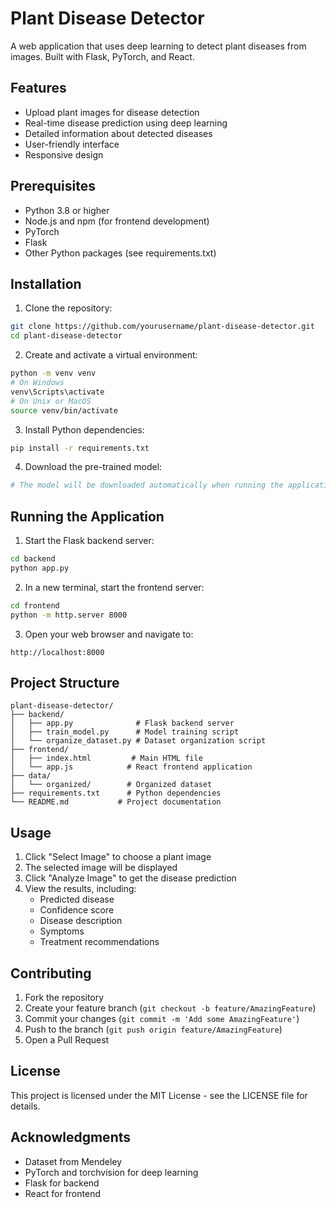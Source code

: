 # Plant Disease Detector

A web application that uses deep learning to detect plant diseases from images. Built with Flask, PyTorch, and React.

## Features

- Upload plant images for disease detection
- Real-time disease prediction using deep learning
- Detailed information about detected diseases
- User-friendly interface
- Responsive design

## Prerequisites

- Python 3.8 or higher
- Node.js and npm (for frontend development)
- PyTorch
- Flask
- Other Python packages (see requirements.txt)

## Installation

1. Clone the repository:
```bash
git clone https://github.com/yourusername/plant-disease-detector.git
cd plant-disease-detector
```

2. Create and activate a virtual environment:
```bash
python -m venv venv
# On Windows
venv\Scripts\activate
# On Unix or MacOS
source venv/bin/activate
```

3. Install Python dependencies:
```bash
pip install -r requirements.txt
```

4. Download the pre-trained model:
```bash
# The model will be downloaded automatically when running the application
```

## Running the Application

1. Start the Flask backend server:
```bash
cd backend
python app.py
```

2. In a new terminal, start the frontend server:
```bash
cd frontend
python -m http.server 8000
```

3. Open your web browser and navigate to:
```
http://localhost:8000
```

## Project Structure

```
plant-disease-detector/
├── backend/
│   ├── app.py              # Flask backend server
│   ├── train_model.py      # Model training script
│   └── organize_dataset.py # Dataset organization script
├── frontend/
│   ├── index.html         # Main HTML file
│   └── app.js            # React frontend application
├── data/
│   └── organized/        # Organized dataset
├── requirements.txt      # Python dependencies
└── README.md           # Project documentation
```

## Usage

1. Click "Select Image" to choose a plant image
2. The selected image will be displayed
3. Click "Analyze Image" to get the disease prediction
4. View the results, including:
   - Predicted disease
   - Confidence score
   - Disease description
   - Symptoms
   - Treatment recommendations

## Contributing

1. Fork the repository
2. Create your feature branch (`git checkout -b feature/AmazingFeature`)
3. Commit your changes (`git commit -m 'Add some AmazingFeature'`)
4. Push to the branch (`git push origin feature/AmazingFeature`)
5. Open a Pull Request

## License

This project is licensed under the MIT License - see the LICENSE file for details.

## Acknowledgments

- Dataset from Mendeley
- PyTorch and torchvision for deep learning
- Flask for backend
- React for frontend 